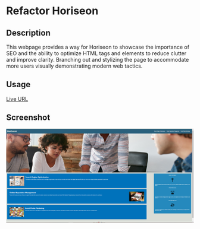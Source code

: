 # Refactor Horiseon 

## Description

This webpage provides a way for Horiseon to showcase the importance of SEO and the ability to optimize
HTML tags and elements to reduce clutter and improve clarity. Branching out and stylizing the page to
accommodate more users visually demonstrating modern web tactics.

## Usage
[Live URL]()

## Screenshot
![Screenshot of Refactor Horiseon](assets\screenshots\refactor_horiseon_full_page_screenshot.PNG)